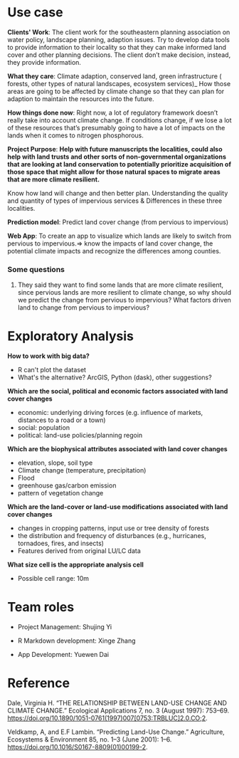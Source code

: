 # Use case
**Clients' Work**:
The client work for the southeastern planning association on water policy, landscape planning, adaption issues.
Try to develop data tools to provide information to their locality so that they can make informed land cover and other planning decisions.
The client don’t make decision, instead, they provide information.

**What they care**:
Climate adaption, conserved land, green infrastructure ( forests, other types of natural landscapes, ecosystem services)_ How those areas are going to be affected by climate change so that they can plan for adaption to maintain the resources into the future.

**How things done now**:
Right now, a lot of regulatory framework doesn’t really take into account climate change. If conditions change, if we lose a lot of these resources that’s presumably going to have a lot of impacts on the lands when it comes to nitrogen phosphorous.

**Project Purpose**:
**Help with future manuscripts the localities, could also help with land trusts and other sorts of non-governmental organizations that are looking at land conservation to potentially prioritize acquisition of those space that might allow for those natural spaces to migrate areas that are more climate resilient.**

Know how land will change and then better plan.
Understanding the quality and quantity of types of impervious services & Differences in these three localities.


**Prediction model**: Predict land cover change (from pervious to impervious)

**Web App**: To create an app to visualize which lands are likely to switch from pervious to impervious.⇒ know the impacts of land cover change, the potential climate impacts and recognize the differences among counties.

### Some questions
1. They said they want to find some lands that are more climate resilient, since pervious lands are more resilient to climate change, so why should we predict the change from pervious to impervious? What factors driven land to change from pervious to impervious? 

# Exploratory Analysis
**How to work with big data?**
- R can't plot the dataset
- What's the alternative? ArcGIS, Python (dask), other suggestions?

**Which are the social, political and economic factors associated with land cover changes**

- economic: underlying driving forces (e.g. influence of markets, distances to a road or a town)
- social: population                  
- political: land-use policies/planning regoin

**Which are the biophysical attributes associated with land cover changes**

- elevation, slope, soil type
- Climate change (temperature, precipitation)
- Flood
- greenhouse gas/carbon emission
- pattern of vegetation change

**Which are the land-cover or land-use modifications associated with land cover changes**

- changes in cropping patterns, input use or tree density of forests
- the distribution and frequency of disturbances (e.g., hurricanes, tornadoes, fires, and insects)                  
- Features derived from original LU/LC data


**What size cell is the appropriate analysis cell**

- Possible cell range: 10m

# Team roles

- Project Management: Shujing Yi

- R Markdown development: Xinge Zhang

- App Development: Yuewen Dai

# Reference
Dale, Virginia H. “THE RELATIONSHIP BETWEEN LAND-USE CHANGE AND CLIMATE CHANGE.” Ecological Applications 7, no. 3 (August 1997): 753–69. https://doi.org/10.1890/1051-0761(1997)007[0753:TRBLUC]2.0.CO;2.

Veldkamp, A, and E.F Lambin. “Predicting Land-Use Change.” Agriculture, Ecosystems & Environment 85, no. 1–3 (June 2001): 1–6. https://doi.org/10.1016/S0167-8809(01)00199-2.

